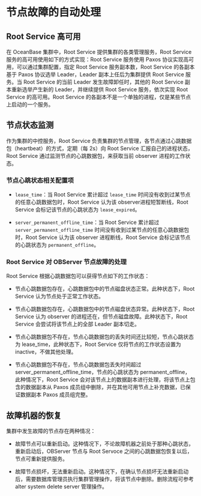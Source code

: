 # 节点故障的自动处理

## Root Service 高可用

在 OceanBase 集群中，Root Service 提供集群的各类管理服务，Root Service 服务的高可用使用如下的方式实现：Root Service 服务使用 Paxos 协议实现高可用，可以通过集群配置，指定 Root Service 服务副本数，Root Service 的各副本基于 Paxos 协议选举 Leader，Leader 副本上任后为集群提供 Root Service 服务。当 Root Service 的当前 Leader 发生故障卸任时，其他的 Root Service 副本重新选举产生新的 Leader，并继续提供 Root Service 服务，依次实现 Root Service 的高可用。Root Service 的各副本不是一个单独的进程，仅是某些节点上启动的一个服务。

## 节点状态监测

作为集群的中控服务，Root Service 负责集群的节点管理，各节点通过心跳数据包（heartbeat）的方式，定期（每 2s）向 Root Service 汇报自己的进程状态，Root Service 通过监测节点的心跳数据包，来获取当前 observer 进程的工作状态。

### 节点心跳状态相关配置项

* `lease_time`：当 Root Service 累计超过 `lease_time` 时间没有收到过某节点的任意心跳数据包时，Root Service 认为该 observer进程短暂断线，Root Service 会标记该节点的心跳状态为 `lease_expired`。

* `server_permanent_offline_time`：当 Root Service 累计超过 `server_permanent_offline_time` 时间没有收到过某节点的任意心跳数据包时，Root Service 认为该 observer 进程断线，Root Service 会标记该节点的心跳状态为 `permanent_offline`。

### Root Service 对 OBServer 节点故障的处理

Root Service 根据心跳数据包可以获得节点如下的工作状态：

* 节点心跳数据包存在，心跳数据包中的节点磁盘状态正常。此种状态下，Root Service 认为节点处于正常工作状态。

* 节点心跳数据包存在，心跳数据包中的节点磁盘状态异常。此种状态下，Root Service 认为 observer 的进程还在，但节点磁盘故障。此种状态下，Root Service 会尝试将该节点上的全部 Leader 副本切走。

* 节点心跳数据包不存在，节点心跳数据包的丢失时间还比较短，节点心跳状态为 lease_time，此种状态下，Root Service 仅将节点的工作状态设置为 inactive，不做其他处理。

* 节点心跳数据包不存在，节点心跳数据包丢失时间超过 server_permanent_offline_time，节点的心跳状态为 permanent_offline，此种情况下，Root Service 会对该节点上的数据副本进行处理，将该节点上包含的数据副本从 Paxos 成员组中删除，并在其他可用节点上补充数据，已保证数据副本 Paxos 成员组完整。

## 故障机器的恢复

集群中发生故障的节点存在两种情况：

* 故障节点可以重新启动。这种情况下，不论故障机器之前处于那种心跳状态，重新启动后，OBServer 节点与 Root Servoce 之间的心跳数据包恢复以后，节点可重新提供服务。

* 故障节点损坏，无法重新启动。这种情况下，在确认节点损坏无法重新启动后，需要数据库管理员执行集群管理操作，将该节点中删除。删除流程可参考 alter system delete server 管理操作。
